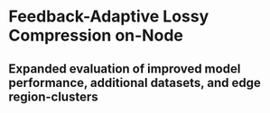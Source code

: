 # Feedback-Adaptive Lossy Compression on-Node
## Expanded evaluation of improved model performance, additional datasets, and edge region-clusters
